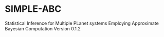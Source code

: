 SIMPLE-ABC
======

Statistical Inference for Multiple PLanet
systems Employing Approximate Bayesian Computation
Version 0.1.2

